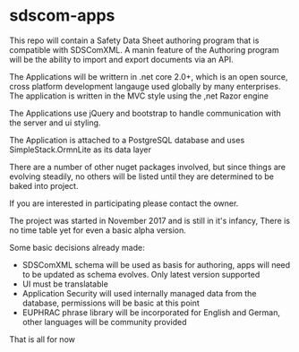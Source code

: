 # sdscom-apps

This repo will contain a Safety Data Sheet authoring program that is compatible with SDSComXML. A manin feature of the Authoring program will be the ability to import and export documents via an API.

The Applications will be writtern in .net core 2.0+, which is an open source, cross platform development langauge used globally by many enterprises. The application is written in the MVC style using the ,net Razor engine

The Applications use jQuery and bootstrap to handle communication with the server and ui styling.

The Application is attached to a PostgreSQL database and uses SimpleStack.OrmnLite as its data layer

There are a number of other nuget packages involved, but since things are evolving steadily, no others will be listed until they are determined to be baked into project.

If you are interested in participating please contact the owner.

The project was started in November 2017 and is still in it's infancy, There is no time table yet for even a basic alpha version.

Some basic decisions already made:

- SDSComXML schema will be used as basis for authoring, apps will need to be updated as schema evolves. Only latest version supported
- UI must be translatable 
- Application Security will used internally managed data from the database, permissions will be basic at this point
- EUPHRAC phrase library will be incorporated for English and German, other languages will be community provided

That is all for now
